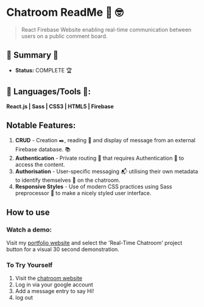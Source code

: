 
# Chatroom ReadMe :calling: :nerd_face:
> React Firebase Website enabling real-time communication between users on a public comment board.

## :satellite: Summary :satellite:
   - __Status:__ COMPLETE :trophy:

## :hammer: Languages/Tools :hammer::
__React.js | Sass | CSS3 | HTML5 | Firebase__

## Notable Features:
1. __CRUD__ - Creation :black_nib:, reading :green_book: and display of message from an external Firebase database. :books:
2. __Authentication__ - Private routing :ticket: that requires Authentication :cop: to access the content. 
3. __Authorisation__ - User-specific messaging :mailbox_with_mail: utilising their own metadata to identify themselves :man: on the chatroom.
4. __Responsive Styles__ - Use of modern CSS practices using Sass preprocessor :nail_care: to make a nicely styled user interface.

## How to use
### Watch a demo:
Visit my [portfolio website](https://tobymould.com/) and select the 'Real-Time Chatroom' project button for a visual 30 second demonstration.

### To Try Yourself
1. Visit the [chatroom website](https://realtime-chatroom-ea4d6.web.app/)
2. Log in via your google account
3. Add a message entry to say Hi!
4. log out 

